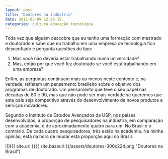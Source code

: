 ```yaml
---
layout: post
title: "Doutores na indústria"
date: 2011-03-09 22:26:15.
categories: cultura educação tecnologia
---
```


Toda vez que alguém descobre que eu tenho uma formação com mestrado e doutorado e sabe que eu trabalho em uma empresa de tecnologia fica desconfiado e pergunta questões do tipo:

1.  Mas você não deveria estar trabalhando numa universidade?
2.  Mas, então por que você fez doutorado se você está trabalhando em uma empresa?

Enfim, as perguntas continuam mais ou menos neste contexto e, na verdade, refletem um pensamento brasileiro sobre o objetivo dos programas de doutorado. Um pensamento que teve o seu papel nas décadas de 80 e 90, mas que não pode ser mais verdade se queremos que este país seja competitivo através do desenvolvimento de novos produtos e serviços inovadores.

Segundo o Instituto de Estudos Avançados da USP, nos paises desenvolvidos, a proporção de pesquisadores na indústria, em comparação com a academia, é de aproximadamente quatro para um. No Brasil é o contrário. De cada quatro pesquisadores, três estão na academia. Na minha opinião, está na hora de mudar esta proporção aqui no Brasil.

![]({{ site.url }}{{ site.baseurl }}/assets/doutores-300x224.png "Doutores no Brasil")
